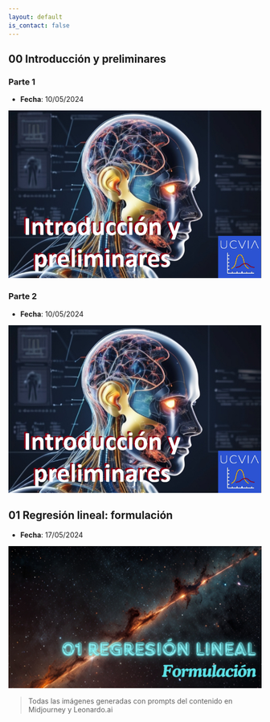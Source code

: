 ```yaml
---
layout: default
is_contact: false
---
```


## 00 Introducción y preliminares

###  Parte 1

- **Fecha**: 10/05/2024

[![00 Introducción y preliminares](/static/I_2024_00_preliminares.png)](https://youtu.be/jXMarLOM-BQ "00 Introducción y preliminares")

###  Parte 2

- **Fecha**: 10/05/2024

[![00 Introducción y preliminares II](/static/I_2024_00_preliminares.png)](https://youtu.be/EvLQJetTi5k "00 Introducción y preliminares II")

## 01 Regresión lineal: formulación

- **Fecha**: 17/05/2024

[![01 Regresión lineal: formulación](/static/I_2024_regresion_1.png)](https://youtu.be/6qyPVXrV7hY "01 Regresión lineal: formulación")

> Todas las imágenes generadas con prompts del contenido en Midjourney y Leonardo.ai
